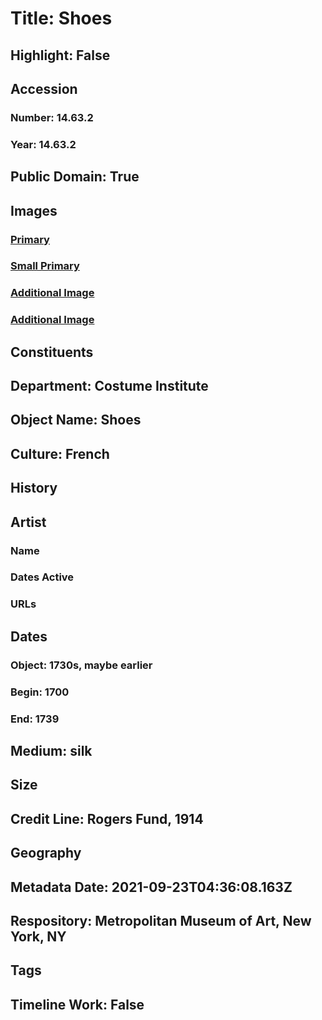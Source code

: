 # Title: Shoes
## Highlight: False
## Accession
### Number: 14.63.2
### Year: 14.63.2
## Public Domain: True
## Images
### [Primary](https://images.metmuseum.org/CRDImages/ci/original/14.63.2_F.jpg)
### [Small Primary](https://images.metmuseum.org/CRDImages/ci/web-large/14.63.2_F.jpg)
### [Additional Image](https://images.metmuseum.org/CRDImages/ci/original/14.63.2_B.jpg)
### [Additional Image](https://images.metmuseum.org/CRDImages/ci/original/14.63.2_d.jpg)
## Constituents
## Department: Costume Institute
## Object Name: Shoes
## Culture: French
## History
## Artist
### Name
### Dates Active
### URLs
## Dates
### Object: 1730s, maybe earlier
### Begin: 1700
### End: 1739
## Medium: silk
## Size
## Credit Line: Rogers Fund, 1914
## Geography
## Metadata Date: 2021-09-23T04:36:08.163Z
## Respository: Metropolitan Museum of Art, New York, NY
## Tags
## Timeline Work: False
